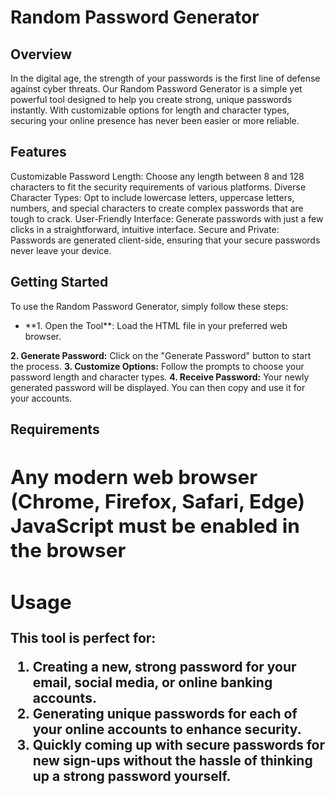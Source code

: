 **<h1>Random Password Generator</h1>**
**<h2>Overview</h2>**
<p>In the digital age, the strength of your passwords is the first line of defense against cyber threats. Our Random Password Generator is a simple yet powerful tool designed to help you create strong, unique passwords instantly. With customizable options for length and character types, securing your online presence has never been easier or more reliable.</p>

**<h2>Features</h2>**
<p>Customizable Password Length: Choose any length between 8 and 128 characters to fit the security requirements of various platforms.
Diverse Character Types: Opt to include lowercase letters, uppercase letters, numbers, and special characters to create complex passwords that are tough to crack.
User-Friendly Interface: Generate passwords with just a few clicks in a straightforward, intuitive interface.
Secure and Private: Passwords are generated client-side, ensuring that your secure passwords never leave your device.</p>

**<h2>Getting Started</h2>**
<p>To use the Random Password Generator, simply follow these steps:</p>

<ul>
  <li>**1. Open the Tool**: Load the HTML file in your preferred web browser.</li>
</ul>

**2. Generate Password:** Click on the "Generate Password" button to start the process.
**3. Customize Options:** Follow the prompts to choose your password length and character types.
**4. Receive Password:** Your newly generated password will be displayed. You can then copy and use it for your accounts.

**<h2>Requirements<h2>**
<p>Any modern web browser (Chrome, Firefox, Safari, Edge)<br>
JavaScript must be enabled in the browser</p>

**<h2>Usage</h2>**
This tool is perfect for:
1. Creating a new, strong password for your email, social media, or online banking accounts.
2. Generating unique passwords for each of your online accounts to enhance security.
3. Quickly coming up with secure passwords for new sign-ups without the hassle of thinking up a strong password yourself.




